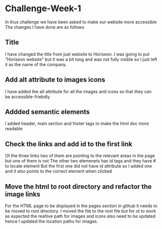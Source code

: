 # Challenge-Week-1

In thus challenge we have been asked to make our website more accessible
The changes I have done are as follows

## Title
I have changed the title from just website to Horiseon. I was going to put "Horiseon website" but it was a bit long and was not fully visible so I just left it as the name of the company.

## Add alt attribute to images icons
I have added the alt attribute for all the images and icons so that they can be accessible-friebdly

## Addded semantic elements
I added header, main section and footer tags to make the html doc more readable

## Check the links and add id to the first link
Of the three links two of them are pointing to the relevant areas in the page but one of them is not
The other two elemenets has id tags and they have # to locate element
But the first one did not have id attribute so I added one and it also points to the correct element when clicked

## Move the html to root directory and refactor the image links
For the HTML page to be displayed in the pages section in github it needs to be moved to 
root directory. I moved the file to the root file but for ot to work as expected the realtive path 
for images and icons also need to be updated hence I updated the location paths for images.

